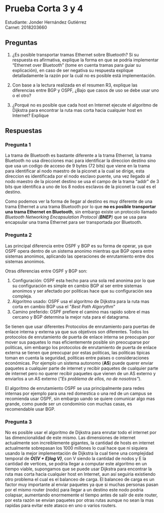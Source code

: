 # Prueba Corta 3 y 4
Estudiante: Jonder Hernández Gutiérrez  
Carnet: 2018203660

## Preguntas
1. ¿Es posible transportar tramas Ethernet sobre Bluetooth? Si su respuesta es
afirmativa, explique la forma en que se podría implementar “Ethernet over Bluetooth”
(tome en cuenta tramas para guiar su explicación), en caso de ser negativa su
respuesta explique detalladamente la razón por la cuál no es posible está
implementación.

2. Con base a la lectura realizada en el resumen R3, explique las diferencias entre
BGP y OSPF, ¿Bajo que casos de uso se debe usar uno o el otro?

3. ¿Porqué no es posible que cada host en Internet ejecute el algoritmo de Dijkstra
para encontrar la ruta mas corta hacia cualquier host en Internet? Explique

## Respuestas

### Pregunta 1 

La trama de Bluetooth es bastante diferente a la trama Ethernet, la trama Bluetooth no usa direcciones mac para identificar la direccion destino sino que usa un codigo de acceso de 9 bytes (72 bits) que viene en la trama para identificar al nodo maestro de la piconet a la cual se dirige, esta direccion es identificada por el nodo esclavo puente, una vez llegado al nodo maestro de la piconet destino se usa el campo de la trama "addr" de 3 bits que identifica a uno de los 8 nodos esclavos de la piconet la cual es el destino.  

Como podemos ver la forma de llegar al destino es muy diferente de una trama Ethernet a una trama Bluetooth por lo que **no es posible transportar una trama Ethernet en Bluetooth**, sin embargo existe un protocolo llamado *Bluetooth Networking Encapsulation Protocol (**BNEP**)* que se usa para encapsular una trama Ethernet para ser transportada por Bluetooth.

### Pregunta 2
Las principal diferencia entre OSPF y BGP es su forma de operar, ya que OSPF opera dentro de un sistema anonimo mientras que BGP opera entre sistemas anonimos, aplicando las operaciones de enrutamiento entre dos sistemas anonimos.

Otras diferencias entre OSPF y BGP son:
1. Configuración: OSPF esta hecho para una sola red anonima por lo que su configuración es simple en cambio BGP al ser entre sistemas anonimos y ser afectado por politicas hace que su configuración sea compleja.
2. Algoritmo usado: OSPF usa el algoritmo de Dijkstra para la ruta mas corta en cambio BGP usa el "*Best Path Algorythm*" 
3. Camino preferido: OSPF prefiere el camino mas rapido sobre el mas cercano y BGP determina la mejor ruta para el datagrama.

Se tienen que usar diferentes Protocolos de enrutamiento para puertas de enlace interna y externa ya que sus objetivos son diferentes. Todos los protocolos de enrutamiento de puerta de enlace interna se preocupan por mover sus paquetes lo mas eficientemente posible sin preocuparse por politicas, sim embargo los protocolos de enrutamiento de puerta de enlace externa se tienen que preocupar por estas politicas, las politicas tipicas toman en cuenta la seguridad, políticas entre paises o consideraciones económicas. Por ejemplo un sistema autonomo (**AS**) puede querer enviar paquetes a cualquier parte de internet y recibir paquetes de cualquier parte de internet pero no querer recibir paquetes que vienen de un AS externo y enviarlos a un AS externo (*"Es problema de ellos, no de nosotros"*). 

El algoritmo de enrutamiento OSPF se usa principalmente para redes internas por ejemplo para una red domestica o una red de un campus se recomienda usar OSPF, sin embargo uando se quiere comunicar algo mas grande, como puede ser un condominio con muchas casas, es recomendable usar BGP.

### Pregunta 3

No es posible usar el algoritmo de Dijkstra para enrutar todo el internet por las dimencionalidad de este mismo. Las dimensiones de internet actualmente son increiblemente gigantes, la cantidad de hosts en internet actualmente sobrepasan los 1000 millones lo cual hace que ni siquiera usando la mejor implementación de Dijkstra la cual tiene una complejidad temporal de ***O((V + E)log V)***, con V siendo la cantidad de nodos y E la cantidad de vertices, se podria llegar a computar este algoritmo en un tiempo viable, supongamos que se puede usar Dijkstra para encontrar la ruta mas corta hacia cualquier host en Internet, aun así seguiria existiendo otro problema el cual es el balanceo de carga. El balanceo de carga es un factor muy importante al enviar paquetes ya que si muchas personas pasan por el mismo router (nodo) para llegar a un destino este nodo podria colapsar, aumentando enormemente el tiempo antes de salir de este router, por esta razón se envian paquetes por otras rutas aunque no sean la mas rapidas para evitar este atasco en uno o varios routers.